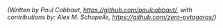 *(Written by Paul Cobbaut, <https://github.com/paulcobbaut/>, with contributions by: Alex M. Schapelle, <https://github.com/zero-pytagoras/>)*

